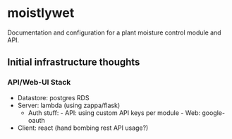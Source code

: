 # moistlywet
Documentation and configuration for a plant moisture control module and API.

## Initial infrastructure thoughts

### API/Web-UI Stack
- Datastore: postgres RDS
- Server: lambda (using zappa/flask)
     - Auth stuff:
           - API: using custom API keys per module
           - Web: google-oauth
- Client: react (hand bombing rest API usage?)
